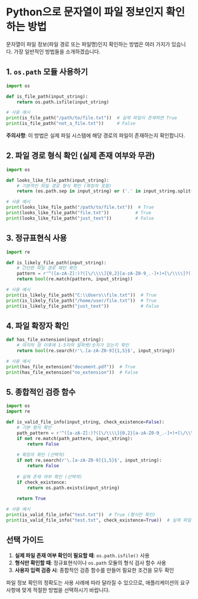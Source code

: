 # Python으로 문자열이 파일 정보인지 확인하는 방법

문자열이 파일 정보(파일 경로 또는 파일명)인지 확인하는 방법은 여러 가지가 있습니다. 가장 일반적인 방법들을 소개하겠습니다.

## 1. `os.path` 모듈 사용하기

```python
import os

def is_file_path(input_string):
    return os.path.isfile(input_string)

# 사용 예시
print(is_file_path("/path/to/file.txt"))  # 실제 파일이 존재하면 True
print(is_file_path("not_a_file.txt"))     # False
```

**주의사항**: 이 방법은 실제 파일 시스템에 해당 경로의 파일이 존재하는지 확인합니다.

## 2. 파일 경로 형식 확인 (실제 존재 여부와 무관)

```python
import os

def looks_like_file_path(input_string):
    # 기본적인 파일 경로 형식 확인 (확장자 포함)
    return (os.path.sep in input_string) or ('.' in input_string.split(os.path.sep)[-1])

# 사용 예시
print(looks_like_file_path("/path/to/file.txt"))  # True
print(looks_like_file_path("file.txt"))          # True
print(looks_like_file_path("just_text"))         # False
```

## 3. 정규표현식 사용

```python
import re

def is_likely_file_path(input_string):
    # 간단한 파일 경로 패턴 확인
    pattern = r'^([a-zA-Z]:)?([\/\\\\]{0,2}[a-zA-Z0-9_.-]+)+[\/\\\\]?([a-zA-Z0-9_.-]+)?(\.[a-zA-Z0-9]+)?$'
    return bool(re.match(pattern, input_string))

# 사용 예시
print(is_likely_file_path("C:\\Users\\file.txt"))  # True
print(is_likely_file_path("/home/user/file.txt"))  # True
print(is_likely_file_path("just_text"))            # False
```

## 4. 파일 확장자 확인

```python
def has_file_extension(input_string):
    # 마지막 점 이후에 1-5자의 알파벳/숫자가 있는지 확인
    return bool(re.search(r'\.[a-zA-Z0-9]{1,5}$', input_string))

# 사용 예시
print(has_file_extension("document.pdf"))  # True
print(has_file_extension("no_extension"))  # False
```

## 5. 종합적인 검증 함수

```python
import os
import re

def is_valid_file_info(input_string, check_existence=False):
    # 기본 형식 확인
    path_pattern = r'^([a-zA-Z]:)?([\/\\\\]{0,2}[a-zA-Z0-9_.-]+)+[\/\\\\]?([a-zA-Z0-9_.-]+)?(\.[a-zA-Z0-9]+)?$'
    if not re.match(path_pattern, input_string):
        return False
    
    # 확장자 확인 (선택적)
    if not re.search(r'\.[a-zA-Z0-9]{1,5}$', input_string):
        return False
    
    # 실제 존재 여부 확인 (선택적)
    if check_existence:
        return os.path.exists(input_string)
    
    return True

# 사용 예시
print(is_valid_file_info("test.txt"))  # True (형식만 확인)
print(is_valid_file_info("test.txt", check_existence=True))  # 실제 파일이 있어야 True
```

## 선택 가이드

1. **실제 파일 존재 여부 확인이 필요할 때**: `os.path.isfile()` 사용
2. **형식만 확인할 때**: 정규표현식이나 `os.path` 모듈의 형식 검사 함수 사용
3. **사용자 입력 검증 시**: 종합적인 검증 함수를 만들어 필요한 조건을 모두 확인

파일 정보 확인의 정확도는 사용 사례에 따라 달라질 수 있으므로, 애플리케이션의 요구사항에 맞게 적절한 방법을 선택하시기 바랍니다.